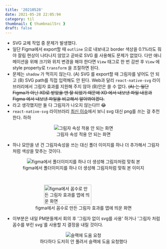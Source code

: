 ```yaml
---
title: '20210528'
date: 2021-05-28 22:05:94
category: til
thumbnail: { thumbnailSrc }
draft: false
---
```


- SVG 교체 작업 중 문제가 발생했다.
- 일단 Figma에서 export할 때 `outline` 으로 내보내고 border 색상을 0.1%라도 줘야 잘림 현상이 나타나지 않았고 곧바로 SVG 를 사용해도 문제가 없었다. 다만 애니메이션을 위해 크기와 위치 변경을 해야 한다면 `View` 태그로 한 번 감싼 후 `View` 에 style property로 `transform` 을 조절하면 된다.
- 문제는 `shadow` 가 먹히지 않는다. (A) SVG 를 export할 때 그림자를 넣어도 안 되고 (B) SVG path를 직접 입력해도 안 된다. Web과 달리 `react-native-svg` 라이브러리에서 그림자 효과를 지원해 주지 않아 (B)안은 쓸 수 없다. ~~(A) 는 일단 Figma가 아닌 XD로 받았을 땐 잘 되었기 때문에 XD 에서 내보낸 파일 내용과 Figma 에서 내보낸 파일을 비교해서 알아봐야겠다.~~
- 라고 생각했지만 둘 다 그림자가 나오지 않는다!!! 😂
- `react-native-svg` 라이브러리 [최신 이슈](https://github.com/react-native-svg/react-native-svg/issues/1366)에서 보니 svg 대신 png를 쓰는 걸 추천한다. 하하

<figure style="display:flex;align-items:center;flex-direction:column;">
<img src="https://user-images.githubusercontent.com/47022167/119990890-d40d2c00-c003-11eb-9a72-29a858d7da38.png" alt="그림자 속성 적용 안 되는 화면">
<figcaption>그림자 속성 적용 안 되는 화면</figcaption>
</figure>

- 하나 묘안을 낸 건 그림자속성을 쓰는 대신 폴더 이미지를 하나 더 추가해서 그림자처럼 색상을 맞추는 것이다.

<figure style="display:flex;align-items:center;flex-direction:column;">
<img src="https://user-images.githubusercontent.com/47022167/119990361-3285da80-c003-11eb-936e-d3057b317570.png" alt="figma에서 폴더이미지를 하나 더 생성해 그림자처럼 맞춰 본">
<figcaption>figma에서 폴더이미지를 하나 더 생성해 그림자처럼 맞춰 본 이미지</figcaption>
</figure>

<br/>

<figure style="display:flex;align-items:center;flex-direction:column;">
<img style="width:60%;" src="https://user-images.githubusercontent.com/47022167/119990427-4598aa80-c003-11eb-95cc-093b38bc0316.jpg" alt="figma에서 꼼수로 만든 그림자 효과를 앱에 띄운 화면">
<figcaption>figma에서 꼼수로 만든 그림자 효과를 앱에 띄운 화면</figcaption>
</figure>

- 이부분은 내일 PM분들께서 회의 후 '그림자 없이 svg를 사용' 하거나 '그림자 처럼 꼼수를 부린 svg`를 사용할 지 결정을 내릴 것이다.

<figure style="display:flex;align-items:center;flex-direction:column;">
<img src="https://user-images.githubusercontent.com/47022167/119990364-33b70780-c003-11eb-8bf6-d9bc36ac7439.png" alt="슬랙에 도움 요청">
<figcaption>하다하다 도저히 안 풀려서 슬랙에 도움 요청했다</figcaption>
</figure>
